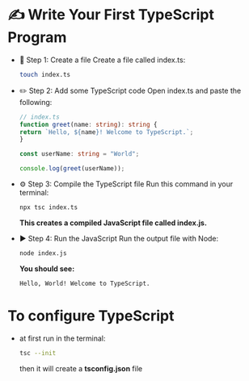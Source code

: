 # ✍️ Write Your First TypeScript Program
- 📁 Step 1: Create a file
  Create a file called index.ts:
  ```bash
  touch index.ts
  ```

- ✏️ Step 2: Add some TypeScript code
  Open index.ts and paste the following:
  ```ts
  // index.ts
  function greet(name: string): string {
  return `Hello, ${name}! Welcome to TypeScript.`;
  }

  const userName: string = "World";

  console.log(greet(userName));

  ```

- ⚙️ Step 3: Compile the TypeScript file
  Run this command in your terminal:
  ```bash
  npx tsc index.ts
  ```
  **This creates a compiled JavaScript file called index.js.**

- ▶️ Step 4: Run the JavaScript
  Run the output file with Node:
  ```bash
  node index.js
  ```
  **You should see:**
  ```bash
  Hello, World! Welcome to TypeScript.
  ```

# To configure TypeScript 
- at first run in the terminal:
  ```bash
  tsc --init
  ```
  then it will create a **tsconfig.json** file




